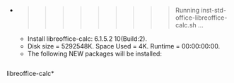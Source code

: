 * >>>>>>>>> Running inst-std-office-libreoffice-calc.sh ...
  * Install libreoffice-calc: 6.1.5.2 10(Build:2).
  * Disk size = 5292548K. Space Used = 4K. Runtime = 00:00:00:00.
  * The following NEW packages will be installed:
  ```bash
libreoffice-calc*
  ```
